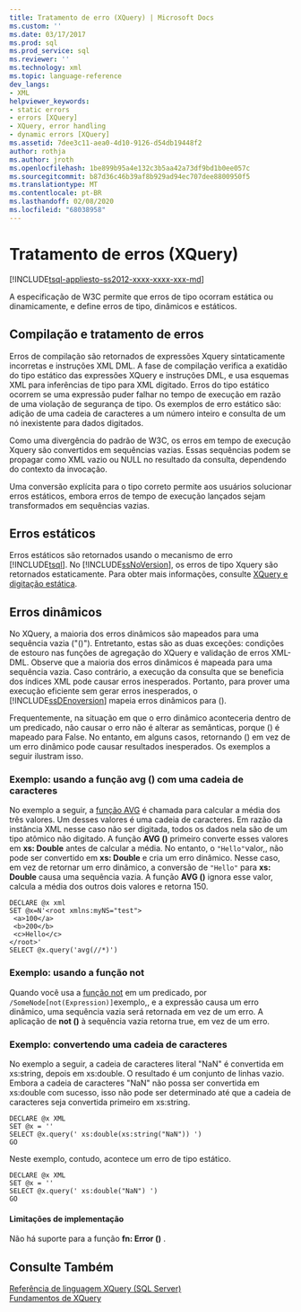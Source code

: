 ```yaml
---
title: Tratamento de erro (XQuery) | Microsoft Docs
ms.custom: ''
ms.date: 03/17/2017
ms.prod: sql
ms.prod_service: sql
ms.reviewer: ''
ms.technology: xml
ms.topic: language-reference
dev_langs:
- XML
helpviewer_keywords:
- static errors
- errors [XQuery]
- XQuery, error handling
- dynamic errors [XQuery]
ms.assetid: 7dee3c11-aea0-4d10-9126-d54db19448f2
author: rothja
ms.author: jroth
ms.openlocfilehash: 1be899b95a4e132c3b5aa42a73df9bd1b0ee057c
ms.sourcegitcommit: b87d36c46b39af8b929ad94ec707dee8800950f5
ms.translationtype: MT
ms.contentlocale: pt-BR
ms.lasthandoff: 02/08/2020
ms.locfileid: "68038958"
---
```

# <a name="error-handling-xquery"></a>Tratamento de erros (XQuery)
[!INCLUDE[tsql-appliesto-ss2012-xxxx-xxxx-xxx-md](../includes/tsql-appliesto-ss2012-xxxx-xxxx-xxx-md.md)]

  A especificação de W3C permite que erros de tipo ocorram estática ou dinamicamente, e define erros de tipo, dinâmicos e estáticos.  
  
## <a name="compilation-and-error-handling"></a>Compilação e tratamento de erros  
 Erros de compilação são retornados de expressões Xquery sintaticamente incorretas e instruções XML DML. A fase de compilação verifica a exatidão do tipo estático das expressões XQuery e instruções DML, e usa esquemas XML para inferências de tipo para XML digitado. Erros do tipo estático ocorrem se uma expressão puder falhar no tempo de execução em razão de uma violação de segurança de tipo. Os exemplos de erro estático são: adição de uma cadeia de caracteres a um número inteiro e consulta de um nó inexistente para dados digitados.  
  
 Como uma divergência do padrão de W3C, os erros em tempo de execução Xquery são convertidos em sequências vazias. Essas sequências podem se propagar como XML vazio ou NULL no resultado da consulta, dependendo do contexto da invocação.  
  
 Uma conversão explícita para o tipo correto permite aos usuários solucionar erros estáticos, embora erros de tempo de execução lançados sejam transformados em sequências vazias.  
  
## <a name="static-errors"></a>Erros estáticos  
 Erros estáticos são retornados usando o mecanismo de erro [!INCLUDE[tsql](../includes/tsql-md.md)]. No [!INCLUDE[ssNoVersion](../includes/ssnoversion-md.md)], os erros de tipo Xquery são retornados estaticamente. Para obter mais informações, consulte [XQuery e digitação estática](../xquery/xquery-and-static-typing.md).  
  
## <a name="dynamic-errors"></a>Erros dinâmicos  
 No XQuery, a maioria dos erros dinâmicos são mapeados para uma sequência vazia ("()"). Entretanto, estas são as duas exceções: condições de estouro nas funções de agregação do XQuery e validação de erros XML-DML. Observe que a maioria dos erros dinâmicos é mapeada para uma sequência vazia. Caso contrário, a execução da consulta que se beneficia dos índices XML pode causar erros inesperados. Portanto, para prover uma execução eficiente sem gerar erros inesperados, o [!INCLUDE[ssDEnoversion](../includes/ssdenoversion-md.md)] mapeia erros dinâmicos para ().  
  
 Frequentemente, na situação em que o erro dinâmico aconteceria dentro de um predicado, não causar o erro não é alterar as semânticas, porque () é mapeado para False. No entanto, em alguns casos, retornando () em vez de um erro dinâmico pode causar resultados inesperados. Os exemplos a seguir ilustram isso.  
  
### <a name="example-using-the-avg-function-with-a-string"></a>Exemplo: usando a função avg () com uma cadeia de caracteres  
 No exemplo a seguir, a [função AVG](../xquery/aggregate-functions-avg.md) é chamada para calcular a média dos três valores. Um desses valores é uma cadeia de caracteres. Em razão da instância XML nesse caso não ser digitada, todos os dados nela são de um tipo atômico não digitado. A função **AVG ()** primeiro converte esses valores em **xs: Double** antes de calcular a média. No entanto, o `"Hello"`valor,, não pode ser convertido em **xs: Double** e cria um erro dinâmico. Nesse caso, em vez de retornar um erro dinâmico, a conversão de `"Hello"` para **xs: Double** causa uma sequência vazia. A função **AVG ()** ignora esse valor, calcula a média dos outros dois valores e retorna 150.  
  
```  
DECLARE @x xml  
SET @x=N'<root xmlns:myNS="test">  
 <a>100</a>  
 <b>200</b>  
 <c>Hello</c>  
</root>'  
SELECT @x.query('avg(//*)')  
```  
  
### <a name="example-using-the-not-function"></a>Exemplo: usando a função not  
 Quando você usa a [função not](../xquery/functions-on-boolean-values-not-function.md) em um predicado, por `/SomeNode[not(Expression)]`exemplo,, e a expressão causa um erro dinâmico, uma sequência vazia será retornada em vez de um erro. A aplicação de **not ()** à sequência vazia retorna true, em vez de um erro.  
  
### <a name="example-casting-a-string"></a>Exemplo: convertendo uma cadeia de caracteres  
 No exemplo a seguir, a cadeia de caracteres literal "NaN" é convertida em xs:string, depois em xs:double. O resultado é um conjunto de linhas vazio. Embora a cadeia de caracteres "NaN" não possa ser convertida em xs:double com sucesso, isso não pode ser determinado até que a cadeia de caracteres seja convertida primeiro em xs:string.  
  
```  
DECLARE @x XML  
SET @x = ''  
SELECT @x.query(' xs:double(xs:string("NaN")) ')  
GO  
```  
  
 Neste exemplo, contudo, acontece um erro de tipo estático.  
  
```  
DECLARE @x XML  
SET @x = ''  
SELECT @x.query(' xs:double("NaN") ')  
GO  
```  
  
#### <a name="implementation-limitations"></a>Limitações de implementação  
 Não há suporte para a função **fn: Error ()** .  
  
## <a name="see-also"></a>Consulte Também  
 [Referência de linguagem XQuery &#40;SQL Server&#41;](../xquery/xquery-language-reference-sql-server.md)   
 [Fundamentos de XQuery](../xquery/xquery-basics.md)  
  
  

